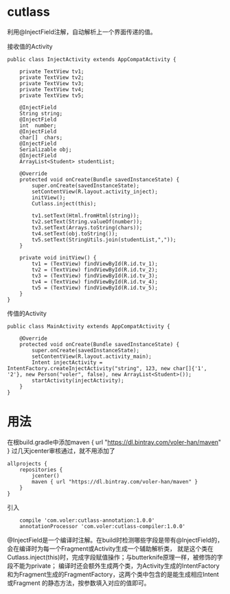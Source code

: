 # cutlass
利用@InjectField注解，自动解析上一个界面传递的值。

接收值的Activity
```
public class InjectActivity extends AppCompatActivity {

    private TextView tv1;
    private TextView tv2;
    private TextView tv3;
    private TextView tv4;
    private TextView tv5;

    @InjectField
    String string;
    @InjectField
    int  number;
    @InjectField
    char[]  chars;
    @InjectField
    Serializable obj;
    @InjectField
    ArrayList<Student> studentList;

    @Override
    protected void onCreate(Bundle savedInstanceState) {
        super.onCreate(savedInstanceState);
        setContentView(R.layout.activity_inject);
        initView();
        Cutlass.inject(this);

        tv1.setText(Html.fromHtml(string));
        tv2.setText(String.valueOf(number));
        tv3.setText(Arrays.toString(chars));
        tv4.setText(obj.toString());
        tv5.setText(StringUtils.join(studentList,","));
    }

    private void initView() {
        tv1 = (TextView) findViewById(R.id.tv_1);
        tv2 = (TextView) findViewById(R.id.tv_2);
        tv3 = (TextView) findViewById(R.id.tv_3);
        tv4 = (TextView) findViewById(R.id.tv_4);
        tv5 = (TextView) findViewById(R.id.tv_5);
    }
}
```
传值的Activity
```
public class MainActivity extends AppCompatActivity {

    @Override
    protected void onCreate(Bundle savedInstanceState) {
        super.onCreate(savedInstanceState);
        setContentView(R.layout.activity_main);
        Intent injectActivity = IntentFactory.createInjectActivity("string", 123, new char[]{'1', '2'}, new Person("voler", false), new ArrayList<Student>());
        startActivity(injectActivity);
    }
}
```
# 用法
在根build.gradle中添加maven { url "https://dl.bintray.com/voler-han/maven" }
过几天jcenter审核通过，就不用添加了
```
allprojects {
    repositories {
        jcenter()
        maven { url "https://dl.bintray.com/voler-han/maven" }
    }
}
```
引入
```
    compile 'com.voler:cutlass-annotation:1.0.0'
    annotationProcessor 'com.voler:cutlass-compiler:1.0.0'
```
@InjectField是一个编译时注解。在build时检测哪些字段是带有@InjectField的，会在编译时为每一个Fragment或Activity生成一个辅助解析类，
就是这个类在 Cutlass.inject(this)时，完成字段赋值操作；与butterknife原理一样，被修饰的字段不能为private；
编译时还会额外生成两个类，为Activity生成的IntentFactory和为Fragment生成的FragmentFactory，这两个类中包含的是能生成相应Intent或Fragment
的静态方法，按参数填入对应的值即可。
